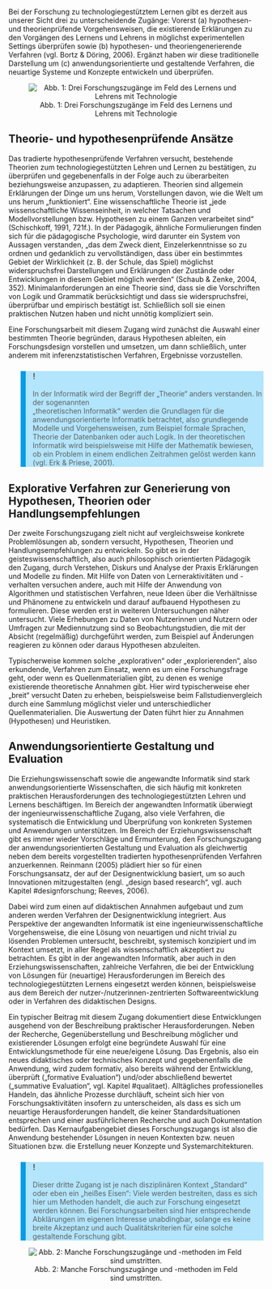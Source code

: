 <!-- filename: 03_Drei_unterschiedliche_Forschungszugaenge.md -->
<!-- title: Drei unterschiedliche Forschungszugänge -->

Bei der Forschung zu technologiegestütztem Lernen gibt es derzeit aus unserer Sicht drei zu unterscheidende Zugänge: Vorerst (a) hypothesen- und theorienprüfende Vorgehensweisen, die existierende Erklärungen zu den Vorgängen des Lernens und Lehrens in möglichst experimentellen Settings überprüfen sowie (b) hypothesen- und theoriengenerierende Verfahren (vgl. Bortz &amp; Döring, 2006). Ergänzt haben wir diese traditionelle Darstellung um (c) anwendungsorientierte und gestaltende Verfahren, die neuartige Systeme und Konzepte entwickeln und überprüfen.

<center><figure>
  <img src="img/1_Drei_Forschungszugänge_im_Feld_des_Lernens_und_Lehrens_mit_Technologie.png" alt="Abb. 1: Drei Forschungszugänge im Feld des Lernens und Lehrens mit Technologie">
  <figcaption>Abb. 1: Drei Forschungszugänge im Feld des Lernens und Lehrens mit Technologie</figcaption>
</figure></center>


## Theorie- und hypothesenprüfende Ansätze

Das tradierte hypothesenprüfende Verfahren versucht, bestehende Theorien zum technologiegestützten Lehren und Lernen zu bestätigen, zu überprüfen und gegebenenfalls in der Folge auch zu überarbeiten beziehungsweise anzupassen, zu adaptieren. Theorien sind allgemein Erklärungen der Dinge um uns herum, Vorstellungen davon, wie die Welt um uns herum „funktioniert“. Eine wissenschaftliche Theorie ist „jede wissenschaftliche Wissenseinheit, in welcher Tatsachen und Modellvorstellungen bzw. Hypothesen zu einem Ganzen verarbeitet sind“ (Schischkoff, 1991, 721f.). In der Pädagogik, ähnliche Formulierungen finden sich für die pädagogische Psychologie, wird darunter ein System von Aussagen verstanden, „das dem Zweck dient, Einzelerkenntnisse so zu ordnen und gedanklich zu vervollständigen, dass über ein bestimmtes Gebiet der Wirklichkeit (z. B. der Schule, das Spiel) möglichst widerspruchsfrei Darstellungen und Erklärungen der Zustände oder Entwicklungen in diesem Gebiet möglich werden“ (Schaub &amp; Zenke, 2004, 352). Minimalanforderungen an eine Theorie sind, dass sie die Vorschriften von Logik und Grammatik berücksichtigt und dass sie widerspruchsfrei, überprüfbar und empirisch bestätigt ist. Schließlich soll sie einen praktischen Nutzen haben und nicht unnötig kompliziert sein.

Eine Forschungsarbeit mit diesem Zugang wird zunächst die Auswahl einer bestimmten Theorie begründen, daraus Hypothesen ableiten, ein Forschungsdesign vorstellen und umsetzen, um dann schließlich, unter anderem mit inferenzstatistischen Verfahren, Ergebnisse vorzustellen.

<blockquote style="background: #B3E5FC; border-left: 10px solid #039BE5">

### !

In der Informatik wird der Begriff der „Theorie“ anders verstanden. In der sogenannten  
„theoretischen Informatik“ werden die Grundlagen für die anwendungsorientierte Informatik betrachtet, also grundlegende Modelle und Vorgehensweisen, zum Beispiel formale Sprachen, Theorie der Datenbanken oder auch Logik. In der theoretischen Informatik wird beispielsweise mit Hilfe der Mathematik bewiesen, ob ein Problem in einem endlichen Zeitrahmen gelöst werden kann (vgl. Erk &amp; Priese, 2001).

</blockquote>

## Explorative Verfahren zur Generierung von Hypothesen, Theorien oder Handlungsempfehlungen

Der zweite Forschungszugang zielt nicht auf vergleichsweise konkrete Problemlösungen ab, sondern versucht, Hypothesen, Theorien und Handlungsempfehlungen zu entwickeln. So gibt es in der geisteswissenschaftlich, also auch philosophisch orientierten Pädagogik den Zugang, durch Verstehen, Diskurs und Analyse der Praxis Erklärungen und Modelle zu finden. Mit Hilfe von Daten von Lerneraktivitäten und -verhalten versuchen andere, auch mit Hilfe der Anwendung von Algorithmen und statistischen Verfahren, neue Ideen über die Verhältnisse und Phänomene zu entwickeln und darauf aufbauend Hypothesen zu formulieren. Diese werden erst in weiteren Untersuchungen näher untersucht. Viele Erhebungen zu Daten von Nutzerinnen und Nutzern oder Umfragen zur Mediennutzung sind so Beobachtungstudien, die mit der Absicht (regelmäßig) durchgeführt werden, zum Beispiel auf Änderungen reagieren zu können oder daraus Hypothesen abzuleiten.

Typischerweise kommen solche „explorativen“ oder „explorierenden“, also erkundende, Verfahren zum Einsatz, wenn es um eine Forschungsfrage geht, oder wenn es Quellenmaterialien gibt, zu denen es wenige existierende theoretische Annahmen gibt. Hier wird typischerweise eher „breit“ versucht Daten zu erheben, beispielsweise beim Fallstudienvergleich durch eine Sammlung möglichst vieler und unterschiedlicher Quellenmaterialien. Die Auswertung der Daten führt hier zu Annahmen (Hypothesen) und Heuristiken.

## Anwendungsorientierte Gestaltung und Evaluation

Die Erziehungswissenschaft sowie die angewandte Informatik sind stark anwendungsorientierte Wissenschaften, die sich häufig mit konkreten praktischen Herausforderungen des technologiegestützten Lehren und Lernens beschäftigen. Im Bereich der angewandten Informatik überwiegt der ingenieurwissenschaftliche Zugang, also viele Verfahren, die systematisch die Entwicklung und Überprüfung von konkreten Systemen und Anwendungen unterstützen. Im Bereich der Erziehungswissenschaft gibt es immer wieder Vorschläge und Ermunterung, den Forschungszugang der anwendungsorientierten Gestaltung und Evaluation als gleichwertig neben dem bereits vorgestellten tradierten hypothesenprüfenden Verfahren anzuerkennen. Reinmann (2005) plädiert hier so für einen Forschungsansatz, der auf der Designentwicklung basiert, um so auch Innovationen mitzugestalten (engl. „design based research“, vgl. auch Kapitel #designforschung; Reeves, 2006).

Dabei wird zum einen auf didaktischen Annahmen aufgebaut und zum anderen werden Verfahren der Designentwicklung integriert. Aus Perspektive der angewandten Informatik ist eine ingenieurwissenschaftliche Vorgehensweise, die eine Lösung von neuartigen und nicht trivial zu lösenden Problemen untersucht, beschreibt, systemisch konzipiert und im Kontext umsetzt, in aller Regel als wissenschaftlich akzeptiert zu betrachten. Es gibt in der angewandten Informatik, aber auch in den Erziehungswissenschaften, zahlreiche Verfahren, die bei der Entwicklung von Lösungen für (neuartige) Herausforderungen im Bereich des technologiegestützten Lernens eingesetzt werden können, beispielsweise aus dem Bereich der nutzer-/nutzerinnen-zentrierten Softwareentwicklung oder in Verfahren des didaktischen Designs.

Ein typischer Beitrag mit diesem Zugang dokumentiert diese Entwicklungen ausgehend von der Beschreibung praktischer Herausforderungen. Neben der Recherche, Gegenüberstellung und Beschreibung möglicher und existierender Lösungen erfolgt eine begründete Auswahl für eine Entwicklungsmethode für eine neue/eigene Lösung. Das Ergebnis, also ein neues didaktisches oder technisches Konzept und gegebenenfalls die Anwendung, wird zudem formativ, also bereits während der Entwicklung, überprüft („formative Evaluation“) und/oder abschließend bewertet („summative Evaluation“, vgl. Kapitel #qualitaet). Alltägliches professionelles Handeln, das ähnliche Prozesse durchläuft, scheint sich hier von Forschungsaktivitäten insofern zu unterscheiden, als dass es sich um neuartige Herausforderungen handelt, die keiner Standardsituationen entsprechen und einer ausführlicheren Recherche und auch Dokumentation bedürfen. Das Kernaufgabengebiet dieses Forschungszugangs ist also die Anwendung bestehender Lösungen in neuen Kontexten bzw. neuen Situationen bzw. die Erstellung neuer Konzepte und Systemarchitekturen.

<blockquote style="background: #B3E5FC; border-left: 10px solid #039BE5">

### !

Dieser dritte Zugang ist je nach disziplinären Kontext „Standard“ oder eben ein „heißes Eisen“: Viele werden bestreiten, dass es sich hier um Methoden handelt, die auch zur Forschung eingesetzt werden können. Bei Forschungsarbeiten sind hier entsprechende Abklärungen im eigenen Interesse unabdingbar, solange es keine breite Akzeptanz und auch Qualitätskriterien für eine solche gestaltende Forschung gibt.

</blockquote>

<center><figure>
  <img src="img/2_Manche_Forschungszugänge_und_methoden_im_Feld_sind_umstritten.jpg" alt="Abb. 2: Manche Forschungszugänge und -methoden im Feld sind umstritten.">
  <figcaption>Abb. 2: Manche Forschungszugänge und -methoden im Feld sind umstritten.</figcaption>
</figure></center>


